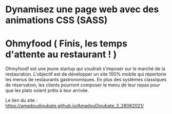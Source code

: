 # Dynamisez une page web avec des animations CSS (SASS)

# Ohmyfood ( Finis, les temps d'attente au restaurant ! )

Ohmyfood! est une jeune startup qui voudrait s'imposer sur le marché de la restauration. 
L'objectif est de développer un site 100% mobile qui répertorie les menus de restaurants gastronomiques. 
En plus des systèmes classiques de réservation, les clients pourront composer le menu de leur repas pour que les plats soient prêts à leur arrivée. 

Le lien du site : https://amadoudioubate.github.io/AmadouDioubate_3_28062021/

